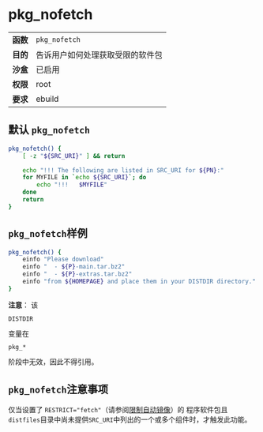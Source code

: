# pkg_nofetch

|          |                                  |
| :------- | :------------------------------- |
| **函数** | `pkg_nofetch`                    |
| **目的** | 告诉用户如何处理获取受限的软件包 |
| **沙盒** | 已启用                           |
| **权限** | root                             |
| **要求** | ebuild                           |

## 默认 `pkg_nofetch`

```bash
pkg_nofetch() {
	[ -z "${SRC_URI}" ] && return

	echo "!!! The following are listed in SRC_URI for ${PN}:"
	for MYFILE in `echo ${SRC_URI}`; do
		echo "!!!   $MYFILE"
	done
	return
}
```

## `pkg_nofetch`样例

```bash
pkg_nofetch() {
	einfo "Please download"
	einfo "  - ${P}-main.tar.bz2"
	einfo "  - ${P}-extras.tar.bz2"
	einfo "from ${HOMEPAGE} and place them in your DISTDIR directory."
}
```

<div class="alert alert-note">
<b>注意</b>： 该<code><pre>DISTDIR</pre></code>变量在<code><pre>pkg_*</pre></code>阶段中无效，因此不得引用。
</div>

## `pkg_nofetch`注意事项

仅当设置了 `RESTRICT="fetch"`（请参阅[限制自动镜像](./../../general-concepts/mirrors.md)）的 程序软件包且`distfiles`目录中尚未提供`SRC_URI`中列出的一个或多个组件时，才触发此功能。
